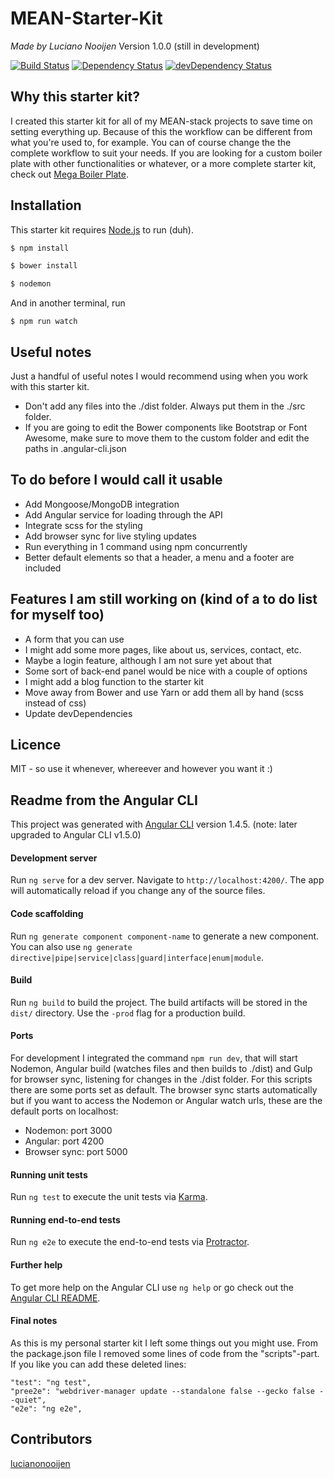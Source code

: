 # MEAN-Starter-Kit
_Made by Luciano Nooijen_
Version 1.0.0 (still in development)

[![Build Status](https://travis-ci.org/lucianonooijen/MEAN-Starter-Kit.svg?branch=master)](https://travis-ci.org/lucianonooijen/MEAN-Starter-Kit) 
[![Dependency Status](https://david-dm.org/lucianonooijen/MEAN-Starter-Kit.svg)](https://david-dm.org/lucianonooijen/MEAN-Starter-Kit)
[![devDependency Status](
https://david-dm.org/lucianonooijen/MEAN-Starter-Kit/dev-status.svg)](https://david-dm.org/lucianonooijen/MEAN-Starter-Kit#info=devDependencies)

## Why this starter kit?
I created this starter kit for all of my MEAN-stack projects to save time on setting everything up. Because of this the workflow can be different from what you're used to, for example. You can of course change the the complete workflow to suit your needs. If you are looking for a custom boiler plate with other functionalities or whatever, or a more complete starter kit, check out [Mega Boiler Plate](http://megaboilerplate.com/).

## Installation
This starter kit requires [Node.js](https://nodejs.org/) to run (duh).
```sh
$ npm install
```
```sh
$ bower install
```
```sh
$ nodemon
```
And in another terminal, run
```
$ npm run watch
```


## Useful notes
Just a handful of useful notes I would recommend using when you work with this starter kit.
* Don't add any files into the ./dist folder. Always put them in the ./src folder.
* If you are going to edit the Bower components like Bootstrap or Font Awesome, make sure to move them to the custom folder and edit the paths in .angular-cli.json


## To do before I would call it usable
* Add Mongoose/MongoDB integration
* Add Angular service for loading through the API
* Integrate scss for the styling
* Add browser sync for live styling updates
* Run everything in 1 command using npm concurrently
* Better default elements so that a header, a menu and a footer are included

## Features I am still working on (kind of a to do list for myself too)
* A form that you can use
* I might add some more pages, like about us, services, contact, etc.
* Maybe a login feature, although I am not sure yet about that
* Some sort of back-end panel would be nice with a couple of options
* I might add a blog function to the starter kit
* Move away from Bower and use Yarn or add them all by hand (scss instead of css)
* Update devDependencies

## Licence
MIT - so use it whenever, whereever and however you want it :)



## Readme from the Angular CLI
This project was generated with [Angular CLI](https://github.com/angular/angular-cli) version 1.4.5. (note: later upgraded to Angular CLI v1.5.0)

#### Development server
Run `ng serve` for a dev server. Navigate to `http://localhost:4200/`. The app will automatically reload if you change any of the source files.

#### Code scaffolding
Run `ng generate component component-name` to generate a new component. You can also use `ng generate directive|pipe|service|class|guard|interface|enum|module`.

#### Build
Run `ng build` to build the project. The build artifacts will be stored in the `dist/` directory. Use the `-prod` flag for a production build.

#### Ports
For development I integrated the command `npm run dev`, that will start Nodemon, Angular build (watches files and then builds to ./dist) and Gulp for browser sync, listening for changes in the ./dist folder. For this scripts there are some ports set as default. The browser sync starts automatically but if you want to access the Nodemon or Angular watch urls, these are the default ports on localhost:
* Nodemon: port 3000
* Angular: port 4200
* Browser sync: port 5000

#### Running unit tests
Run `ng test` to execute the unit tests via [Karma](https://karma-runner.github.io).

#### Running end-to-end tests
Run `ng e2e` to execute the end-to-end tests via [Protractor](http://www.protractortest.org/).

#### Further help
To get more help on the Angular CLI use `ng help` or go check out the [Angular CLI README](https://github.com/angular/angular-cli/blob/master/README.md).

#### Final notes
As this is my personal starter kit I left some things out you might use. From the package.json file I removed some lines of code from the "scripts"-part. If you like you can add these deleted lines:
```
"test": "ng test",
"pree2e": "webdriver-manager update --standalone false --gecko false --quiet",
"e2e": "ng e2e",
```

## Contributors
[lucianonooijen](https://github.com/lucianonooijen/)